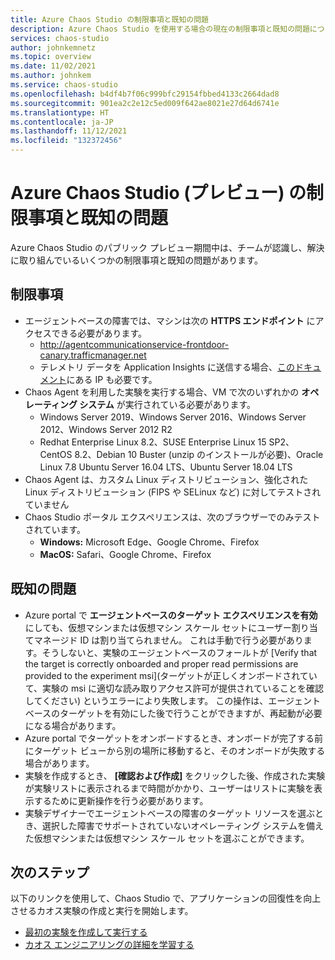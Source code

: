 ```yaml
---
title: Azure Chaos Studio の制限事項と既知の問題
description: Azure Chaos Studio を使用する場合の現在の制限事項と既知の問題について説明します。
services: chaos-studio
author: johnkemnetz
ms.topic: overview
ms.date: 11/02/2021
ms.author: johnkem
ms.service: chaos-studio
ms.openlocfilehash: b4df4b7f06c999bfc29154fbbed4133c2664dad8
ms.sourcegitcommit: 901ea2c2e12c5ed009f642ae8021e27d64d6741e
ms.translationtype: HT
ms.contentlocale: ja-JP
ms.lasthandoff: 11/12/2021
ms.locfileid: "132372456"
---
```

# <a name="azure-chaos-studio-preview-limitations-and-known-issues"></a>Azure Chaos Studio (プレビュー) の制限事項と既知の問題

Azure Chaos Studio のパブリック プレビュー期間中は、チームが認識し、解決に取り組んでいるいくつかの制限事項と既知の問題があります。

## <a name="limitations"></a>制限事項 

* エージェントベースの障害では、マシンは次の **HTTPS エンドポイント** にアクセスできる必要があります。
    * http://agentcommunicationservice-frontdoor-canary.trafficmanager.net 
    * テレメトリ データを Application Insights に送信する場合、[このドキュメント](../azure-monitor/app/ip-addresses.md)にある IP も必要です。
* Chaos Agent を利用した実験を実行する場合、VM で次のいずれかの **オペレーティング システム** が実行されている必要があります。
    * Windows Server 2019、Windows Server 2016、Windows Server 2012、Windows Server 2012 R2
    * Redhat Enterprise Linux 8.2、SUSE Enterprise Linux 15 SP2、CentOS 8.2、Debian 10 Buster (unzip のインストールが必要)、Oracle Linux 7.8 Ubuntu Server 16.04 LTS、Ubuntu Server 18.04 LTS
* Chaos Agent は、カスタム Linux ディストリビューション、強化された Linux ディストリビューション (FIPS や SELinux など) に対してテストされていません
* Chaos Studio ポータル エクスペリエンスは、次のブラウザーでのみテストされています。
    * **Windows:** Microsoft Edge、Google Chrome、Firefox
    * **MacOS:** Safari、Google Chrome、Firefox

## <a name="known-issues"></a>既知の問題
* Azure portal で **エージェントベースのターゲット エクスペリエンスを有効** にしても、仮想マシンまたは仮想マシン スケール セットにユーザー割り当てマネージド ID は割り当てられません。 これは手動で行う必要があります。そうしないと、実験のエージェントベースのフォールトが [Verify that the target is correctly onboarded and proper read permissions are provided to the experiment msi]\(ターゲットが正しくオンボードされていて、実験の msi に適切な読み取りアクセス許可が提供されていることを確認してください\) というエラーにより失敗します。 この操作は、エージェントベースのターゲットを有効にした後で行うことができますが、再起動が必要になる場合があります。
* Azure portal でターゲットをオンボードするとき、オンボードが完了する前にターゲット ビューから別の場所に移動すると、そのオンボードが失敗する場合があります。
* 実験を作成するとき、 **[確認および作成]** をクリックした後、作成された実験が実験リストに表示されるまで時間がかかり、ユーザーはリストに実験を表示するために更新操作を行う必要があります。
* 実験デザイナーでエージェントベースの障害のターゲット リソースを選ぶとき、選択した障害でサポートされていないオペレーティング システムを備えた仮想マシンまたは仮想マシン スケール セットを選ぶことができます。


## <a name="next-steps"></a>次のステップ
以下のリンクを使用して、Chaos Studio で、アプリケーションの回復性を向上させるカオス実験の作成と実行を開始します。
- [最初の実験を作成して実行する](chaos-studio-tutorial-service-direct-portal.md)
- [カオス エンジニアリングの詳細を学習する](chaos-studio-chaos-engineering-overview.md)
